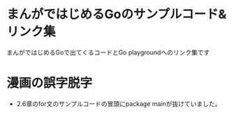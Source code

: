 # まんがではじめるGoのサンプルコード&リンク集

まんがではじめるGoで出てくるコードとGo playgroundへのリンク集です

# 漫画の誤字脱字

- 2.6章のfor文のサンプルコードの冒頭にpackage mainが抜けていました。
